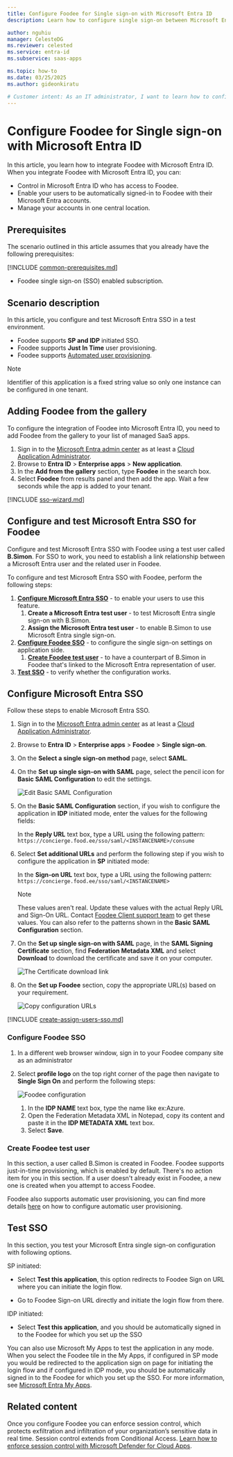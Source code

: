 ```yaml
---
title: Configure Foodee for Single sign-on with Microsoft Entra ID
description: Learn how to configure single sign-on between Microsoft Entra ID and Foodee.

author: nguhiu
manager: CelesteDG
ms.reviewer: celested
ms.service: entra-id
ms.subservice: saas-apps

ms.topic: how-to
ms.date: 03/25/2025
ms.author: gideonkiratu

# Customer intent: As an IT administrator, I want to learn how to configure single sign-on between Microsoft Entra ID and Foodee so that I can control who has access to Foodee, enable automatic sign-in with Microsoft Entra accounts, and manage my accounts in one central location.
---
```


# Configure Foodee for Single sign-on with Microsoft Entra ID

In this article,  you learn how to integrate Foodee with Microsoft Entra ID. When you integrate Foodee with Microsoft Entra ID, you can:

* Control in Microsoft Entra ID who has access to Foodee.
* Enable your users to be automatically signed-in to Foodee with their Microsoft Entra accounts.
* Manage your accounts in one central location.

## Prerequisites

The scenario outlined in this article assumes that you already have the following prerequisites:

[!INCLUDE [common-prerequisites.md](~/identity/saas-apps/includes/common-prerequisites.md)]
* Foodee single sign-on (SSO) enabled subscription.

## Scenario description

In this article,  you configure and test Microsoft Entra SSO in a test environment.

* Foodee supports **SP and IDP** initiated SSO.
* Foodee supports **Just In Time** user provisioning.
* Foodee supports [Automated user provisioning](foodee-provisioning-tutorial.md).

> [!NOTE]
> Identifier of this application is a fixed string value so only one instance can be configured in one tenant.

## Adding Foodee from the gallery

To configure the integration of Foodee into Microsoft Entra ID, you need to add Foodee from the gallery to your list of managed SaaS apps.

1. Sign in to the [Microsoft Entra admin center](https://entra.microsoft.com) as at least a [Cloud Application Administrator](~/identity/role-based-access-control/permissions-reference.md#cloud-application-administrator).
1. Browse to **Entra ID** > **Enterprise apps** > **New application**.
1. In the **Add from the gallery** section, type **Foodee** in the search box.
1. Select **Foodee** from results panel and then add the app. Wait a few seconds while the app is added to your tenant.

 [!INCLUDE [sso-wizard.md](~/identity/saas-apps/includes/sso-wizard.md)]

<a name='configure-and-test-azure-ad-sso-for-foodee'></a>

## Configure and test Microsoft Entra SSO for Foodee

Configure and test Microsoft Entra SSO with Foodee using a test user called **B.Simon**. For SSO to work, you need to establish a link relationship between a Microsoft Entra user and the related user in Foodee.

To configure and test Microsoft Entra SSO with Foodee, perform the following steps:

1. **[Configure Microsoft Entra SSO](#configure-azure-ad-sso)** - to enable your users to use this feature.
    1. **Create a Microsoft Entra test user** - to test Microsoft Entra single sign-on with B.Simon.
    1. **Assign the Microsoft Entra test user** - to enable B.Simon to use Microsoft Entra single sign-on.
1. **[Configure Foodee SSO](#configure-foodee-sso)** - to configure the single sign-on settings on application side.
    1. **[Create Foodee test user](#create-foodee-test-user)** - to have a counterpart of B.Simon in Foodee that's linked to the Microsoft Entra representation of user.
1. **[Test SSO](#test-sso)** - to verify whether the configuration works.

<a name='configure-azure-ad-sso'></a>

## Configure Microsoft Entra SSO

Follow these steps to enable Microsoft Entra SSO.

1. Sign in to the [Microsoft Entra admin center](https://entra.microsoft.com) as at least a [Cloud Application Administrator](~/identity/role-based-access-control/permissions-reference.md#cloud-application-administrator).
1. Browse to **Entra ID** > **Enterprise apps** > **Foodee** > **Single sign-on**.
1. On the **Select a single sign-on method** page, select **SAML**.
1. On the **Set up single sign-on with SAML** page, select the pencil icon for **Basic SAML Configuration** to edit the settings.

   ![Edit Basic SAML Configuration](common/edit-urls.png)

1. On the **Basic SAML Configuration** section, if you wish to configure the application in **IDP** initiated mode, enter the values for the following fields:

    In the **Reply URL** text box, type a URL using the following pattern:
    `https://concierge.food.ee/sso/saml/<INSTANCENAME>/consume`

1. Select **Set additional URLs** and perform the following step if you wish to configure the application in **SP** initiated mode:

    In the **Sign-on URL** text box, type a URL using the following pattern:
    `https://concierge.food.ee/sso/saml/<INSTANCENAME>`

	> [!NOTE]
	> These values aren't real. Update these values with the actual Reply URL and Sign-On URL. Contact [Foodee Client support team](mailto:dev@food.ee) to get these values. You can also refer to the patterns shown in the **Basic SAML Configuration** section.

1. On the **Set up single sign-on with SAML** page, in the **SAML Signing Certificate** section,  find **Federation Metadata XML** and select **Download** to download the certificate and save it on your computer.

	![The Certificate download link](common/metadataxml.png)

1. On the **Set up Foodee** section, copy the appropriate URL(s) based on your requirement.

	![Copy configuration URLs](common/copy-configuration-urls.png)

<a name='create-an-azure-ad-test-user'></a>

[!INCLUDE [create-assign-users-sso.md](~/identity/saas-apps/includes/create-assign-users-sso.md)]

### Configure Foodee SSO




1. In a different web browser window, sign in to your Foodee company site as an administrator

4. Select **profile logo** on the top right corner of the page then navigate to **Single Sign On** and perform the following steps:

   ![Foodee configuration](./media/foodee-tutorial/profile-logo.png)

   1. In the **IDP NAME** text box, type the name like ex:Azure.
   1. Open the Federation Metadata XML in Notepad, copy its content and paste it in the **IDP METADATA XML** text box.
   1. Select **Save**.

### Create Foodee test user

In this section, a user called B.Simon is created in Foodee. Foodee supports just-in-time provisioning, which is enabled by default. There's no action item for you in this section. If a user doesn't already exist in Foodee, a new one is created when you attempt to access Foodee.

Foodee also supports automatic user provisioning, you can find more details [here](./foodee-provisioning-tutorial.md) on how to configure automatic user provisioning.

## Test SSO 

In this section, you test your Microsoft Entra single sign-on configuration with following options.

SP initiated:

* Select **Test this application**, this option redirects to Foodee Sign on URL where you can initiate the login flow.

* Go to Foodee Sign-on URL directly and initiate the login flow from there.

IDP initiated:

* Select **Test this application**, and you should be automatically signed in to the Foodee for which you set up the SSO

You can also use Microsoft My Apps to test the application in any mode. When you select the Foodee tile in the My Apps, if configured in SP mode you would be redirected to the application sign on page for initiating the login flow and if configured in IDP mode, you should be automatically signed in to the Foodee for which you set up the SSO. For more information, see [Microsoft Entra My Apps](/azure/active-directory/manage-apps/end-user-experiences#azure-ad-my-apps).


## Related content

Once you configure Foodee you can enforce session control, which protects exfiltration and infiltration of your organization’s sensitive data in real time. Session control extends from Conditional Access. [Learn how to enforce session control with Microsoft Defender for Cloud Apps](/cloud-app-security/proxy-deployment-any-app).
